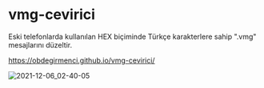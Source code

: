 # vmg-cevirici
Eski telefonlarda kullanılan HEX biçiminde Türkçe karakterlere sahip ".vmg" mesajlarını düzeltir.

https://obdegirmenci.github.io/vmg-cevirici/

![2021-12-06_02-40-05](https://user-images.githubusercontent.com/22788481/144768769-91a28dfd-9687-4d6e-a662-5ed4d206d65d.gif)
